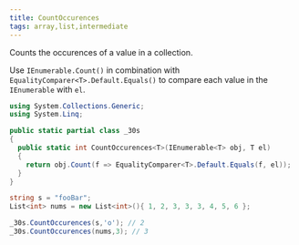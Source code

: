 ```yaml
---
title: CountOccurences
tags: array,list,intermediate
---
```


Counts the occurences of a value in a collection.

Use `IEnumerable.Count()` in combination with `EqualityComparer<T>.Default.Equals()` to compare each value in the `IEnumerable` with `el`.

```csharp
using System.Collections.Generic;
using System.Linq;

public static partial class _30s 
{
  public static int CountOccurences<T>(IEnumerable<T> obj, T el) 
  {
    return obj.Count(f => EqualityComparer<T>.Default.Equals(f, el));
  }
}
```

```csharp
string s = "fooBar";
List<int> nums = new List<int>(){ 1, 2, 3, 3, 3, 4, 5, 6 };

_30s.CountOccurences(s,'o'); // 2
_30s.CountOccurences(nums,3); // 3
```
